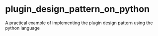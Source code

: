 # plugin_design_pattern_on_python
A practical example of implementing the plugin design pattern using the python language
